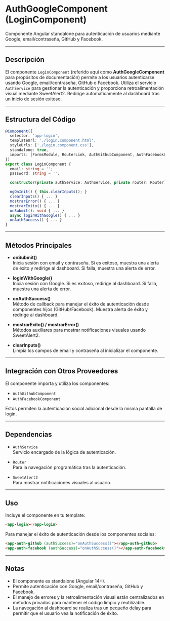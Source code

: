 # AuthGoogleComponent (LoginComponent)

Componente Angular standalone para autenticación de usuarios mediante Google, email/contraseña, GitHub y Facebook.

---

## Descripción

El componente `LoginComponent` (referido aquí como **AuthGoogleComponent** para propósitos de documentación) permite a los usuarios autenticarse usando Google, email/contraseña, GitHub o Facebook. Utiliza el servicio `AuthService` para gestionar la autenticación y proporciona retroalimentación visual mediante SweetAlert2. Redirige automáticamente al dashboard tras un inicio de sesión exitoso.

---

## Estructura del Código

```typescript
@Component({
  selector: 'app-login',
  templateUrl: './login.component.html',
  styleUrls: ['./login.component.css'],
  standalone: true,
  imports: [FormsModule, RouterLink, AuthGithubComponent, AuthFacebookComponent]
})
export class LoginComponent {
  email: string = '';
  password: string = '';

  constructor(private authService: AuthService, private router: Router) {}

  ngOnInit() { this.clearInputs(); }
  clearInputs() { ... }
  mostrarError() { ... }
  mostrarExito() { ... }
  onSubmit(): void { ... }
  async loginWithGoogle() { ... }
  onAuthSuccess() { ... }
}
```

---

## Métodos Principales

- **onSubmit()**  
  Inicia sesión con email y contraseña. Si es exitoso, muestra una alerta de éxito y redirige al dashboard. Si falla, muestra una alerta de error.

- **loginWithGoogle()**  
  Inicia sesión con Google. Si es exitoso, redirige al dashboard. Si falla, muestra una alerta de error.

- **onAuthSuccess()**  
  Método de callback para manejar el éxito de autenticación desde componentes hijos (GitHub/Facebook). Muestra alerta de éxito y redirige al dashboard.

- **mostrarExito() / mostrarError()**  
  Métodos auxiliares para mostrar notificaciones visuales usando SweetAlert2.

- **clearInputs()**  
  Limpia los campos de email y contraseña al inicializar el componente.

---

## Integración con Otros Proveedores

El componente importa y utiliza los componentes:
- `AuthGithubComponent`
- `AuthFacebookComponent`

Estos permiten la autenticación social adicional desde la misma pantalla de login.

---

## Dependencias

- `AuthService`  
  Servicio encargado de la lógica de autenticación.

- `Router`  
  Para la navegación programática tras la autenticación.

- `SweetAlert2`  
  Para mostrar notificaciones visuales al usuario.

---

## Uso

Incluye el componente en tu template:

```html
<app-login></app-login>
```

Para manejar el éxito de autenticación desde los componentes sociales:

```html
<app-auth-github (authSuccess)="onAuthSuccess()"></app-auth-github>
<app-auth-facebook (authSuccess)="onAuthSuccess()"></app-auth-facebook>
```

---

## Notas

- El componente es standalone (Angular 14+).
- Permite autenticación con Google, email/contraseña, GitHub y Facebook.
- El manejo de errores y la retroalimentación visual están centralizados en métodos privados para mantener el código limpio y reutilizable.
- La navegación al dashboard se realiza tras un pequeño delay para permitir que el usuario vea la notificación de éxito.